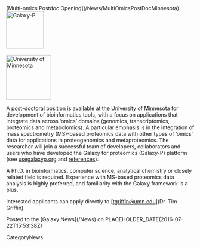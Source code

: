 <div class='newsItemHeader'>[Multi-omics Postdoc Opening](/News/MultiOmicsPostDocMinnesota)</div>

<div class='right'><div class='right'>
<a href='http://z.umn.edu/galaxypostdoc2016'><img src='/Images/Logos/GalaxyPLogo.png' alt='Galaxy-P' width="100" /></a></div><br />
<a href='http://ummn.edu'><img src='/Images/Logos/UMN_Goldy.gif' alt='University of Minnesota' width="120" /></a>
</div>


A [post-doctoral position](http://z.umn.edu/galaxypostdoc2016) is available at the University of Minnesota for development of bioinformatics tools, with a focus on applications that integrate data across ‘omics’ domains (genomics, transcriptomics, proteomics and metabolomics). A particular emphasis is in the integration of mass spectrometry (MS)-based proteomics data with other types of ‘omics’ data for applications in proteogenomics and metaproteomics. The researcher will join a successful team of developers, collaborators and users who have developed the Galaxy for proteomics (Galaxy-P) platform (see [usegalaxyp.org](http://usegalaxyp.org) and [references](http://z.umn.edu/galaxypreferences)). 

A Ph.D. in bioinformatics, computer science, analytical chemistry or closely related field is required. Experience with MS-based proteomics data analysis is highly preferred, and familiarity with the Galaxy framework is a plus. 

Interested applicants can apply directly to [tgriffin@umn.edu](Dr. Tim Griffin).

<div class='newsItemFooter'>Posted to the [Galaxy News](/News) on PLACEHOLDER_DATE(2016-07-22T15:53:38Z)</div>

CategoryNews
